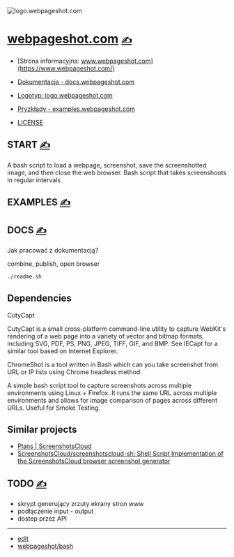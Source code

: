 
![logo.webpageshot.com](https://logo.webpageshot.com/1/cover.png)

# [webpageshot.com](https://www.webpageshot.com/) [<span style='font-size:20px;'>&#x270D;</span>](https://github.com/webpageshot/bash/edit/main/MENU.md) 

+ [Strona informacyjna: www.webpageshot.com](https://www.webpageshot.com/)
+ [Dokumentacja - docs.webpageshot.com](https://docs.webpageshot.com/)
+ [Logotyp: logo.webpageshot.com](https://logo.webpageshot.com/)
+ [Pryzkłady - examples.webpageshot.com](http://examples.webpageshot.com)

+ [LICENSE](LICENSE)



## START [<span style='font-size:20px;'>&#x270D;</span>](https://github.com/webpageshot/bash/edit/main/START.md)


A bash script to load a webpage, screenshot, save the screenshotted image, and then close the web browser.
Bash script that takes screenshoots in regular intervals


## EXAMPLES [<span style='font-size:20px;'>&#x270D;</span>](https://github.com/webpageshot/bash/edit/main/EXAMPLES.md)





## DOCS [<span style='font-size:20px;'>&#x270D;</span>](https://github.com/webpageshot/bash/edit/main/DOCS.md)

Jak pracować z dokumentacją?


combine, publish, open browser

```bash
./readme.sh
```

## Dependencies


CutyCapt

CutyCapt is a small cross-platform command-line utility to capture WebKit's rendering of a web page into a variety of vector and bitmap formats, including SVG, PDF, PS, PNG, JPEG, TIFF, GIF, and BMP. See IECapt for a similar tool based on Internet Explorer.

ChromeShot is a tool written in Bash which can you take screenshot from URL or IP lists using Chrome headless method.


A simple bash script tool to capture screenshots across multiple environments using Linux + Firefox. It runs the same URL across multiple environments and allows for image comparison of pages across different URLs. Useful for Smoke Testing.


## Similar projects

+ [Plans | ScreenshotsCloud](https://screenshots.cloud/plans)
+ [ScreenshotsCloud/screenshotscloud-sh: Shell Script Implementation of the ScreenshotsCloud browser screenshot generator](https://github.com/ScreenshotsCloud/screenshotscloud-sh)



## TODO [<span style='font-size:20px;'>&#x270D;</span>](https://github.com/webpageshot/bash/edit/main/TODO.md)

+ skrypt generujący zrzuty ekrany stron www
+ podłączenie input - output
+ dostep przez API


---

+ [edit](https://github.com/webpageshot/bash/edit/main/README.md)
+ [webpageshot/bash](https://github.com/webpageshot/bash)
